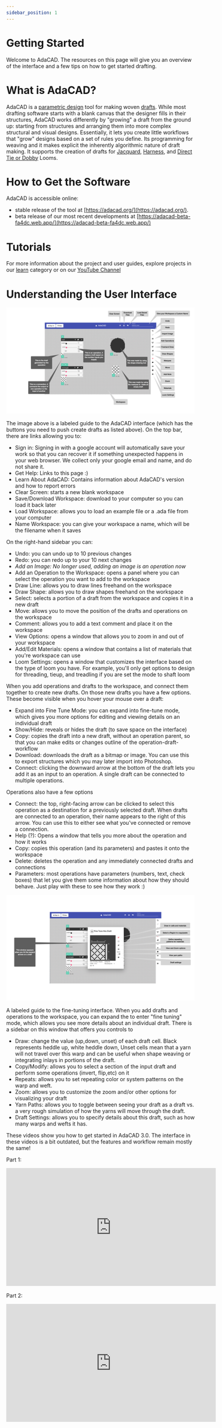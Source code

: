 ```yaml
---
sidebar_position: 1
---
```

# Getting Started
<p>Welcome to AdaCAD. The resources on this page will give you an overview of the interface and a few tips on how to get started drafting.</p>


# What is AdaCAD?
AdaCAD is a [parametric design](./glossary/parametric-design) tool for making woven [drafts](./glossary/draft). While most drafting software starts with a blank canvas that the designer fills in their structures, AdaCAD works differently by "growing" a draft from the ground up: starting from structures and arranging them into more complex structural and visual designs. Essentially, it lets you create little workflows that "grow" designs based on a set of rules you define. Its programming for weaving and it makes explicit the inherently algorithmic nature of draft making. It  supports the creation of drafts for [Jacquard](./glossary/jacquard-loom), [Harness](./glossary/harness-loom), and [Direct Tie or Dobby](./glossary/direct-tie-loom) Looms. 


# How to Get the Software
AdaCAD is accessible online:
- stable release of the tool at [https://adacad.org/](https://adacad.org/).
- beta release of our most recent developments at [https://adacad-beta-fa4dc.web.app/](https://adacad-beta-fa4dc.web.app/)


# Tutorials
For more information about the project and user guides, explore projects in our  [learn](/docs/category/learn/) category or on our [YouTube Channel](https://www.youtube.com/playlist?list=PLy2lIjrar_02XiqfJG8kLpeWOyCtDXeFJ)



# Understanding the User Interface


![file](./img/Mixer_Overview.jpeg)
<p>The image above is a labeled guide to the AdaCAD interface (which has the buttons you need to push create drafts as listed above). On the top bar, there are links allowing you to:</p>
<ul>
<li>Sign in: Signing in with a google account will automatically save your work so that you can recover it if something unexpected happens in your web browser. We collect only your google email and name, and do not share it. </li>
<li>Get Help: Links to this page :)</li>
<li>Learn About AdaCAD: Contains information about AdaCAD's version and how to report errors</li>
<li>Clear Screen: starts a new blank workspace</li>
<li>Save/Download Workspace: download to your computer so you can load it back later</li>
<li>Load Workspace: allows you to load an example file or a .ada file from your computer</li>
<li>Name Workspace: you can give your workspace a name, which will be the filename when it saves</li>
</ul>

<p>On the right-hand sidebar you can: </p>
<ul>
<li>Undo: you can undo up to 10 previous changes</li>
<li>Redo: you can redo up to your 10 next changes</li>
<li><i>Add an Image: No longer used, adding an image is an operation now</i></li>
<li>Add an Operation to the Workspace: opens a panel where you can select the operation you want to add to the workspace</li>
<li>Draw Line: allows you to draw lines freehand on the workspace</li>
<li>Draw Shape: allows you to draw shapes freehand on the workspace</li>
<li>Select: selects a portion of a draft from the workspace and copies it in a new draft</li>
<li>Move: allows you to move the position of the drafts and operations on the workspace</li>
<li>Comment: allows you to add a text comment and place it on the workspace</li>
<li>View Options: opens a window that allows you to zoom in and out of your workspace</li>
<li>Add/Edit Materials: opens a window that contains a list of materials that you're workspace can use</li>
<li>Loom Settings: opens a window that customizes the interface based on the type of loom you have. For example, you'll only get options to design for threading, tieup, and treadling if you are set the mode to shaft loom</li>
</ul>

<p>When you add operations and drafts to the workspace, and connect them together to create new drafts. On those new drafts you have a few options. These become visible when you hover your mouse over a draft:</p>
<ul>
<li>Expand into Fine Tune Mode: you can expand into fine-tune mode, which gives you more options for editing and viewing details on an individual draft</li>
<li>Show/Hide: reveals or hides the draft (to save space on the interface)</li>
<li>Copy: copies the draft into a new draft, without an operation parent, so that you can make edits or changes outline of the operation-draft-workflow</li>
<li>Download: downloads the draft as a bitmap or image. You can use this to export structures which you may later import into Photoshop.</li>
<li>Connect: clicking the downward arrow at the bottom of the draft lets you add it as an input to an operation. A single draft can be connected to multiple operations.</li>
</ul>
<p>Operations also have a few options</p>
<ul>
<li>Connect: the top, right-facing arrow can be clicked to select this operation as a destination for a previously selected draft. When drafts are connected to an operation, their name appears to the right of this arrow. You can use this to either see what you've connected or remove a connection.</li>
<li>Help (?): Opens a window that tells you more about the operation and how it works</li>
<li>Copy: copies this operation (and its parameters) and pastes it onto the workspace</li>
<li>Delete: deletes the operation and any immediately connected drafts and connections</li>
<li>Parameters: most operations have parameters (numbers, text, check boxes) that let you give them some information about how they should behave. Just play with these to see how they work :) </li>
</ul>

![file](./img/Finetune_Overview.jpeg)
<p>A labeled guide to the fine-tuning interface. When you add drafts and operations to the workspace, you can expand the to enter "fine tuning" mode, which allows you see more details about an individual draft. There is a sidebar on this window that offers you controls to</p>

<ul>
<li>Draw: change the value (up,down, unset) of each draft cell. Black represents heddle up, white heddle down, Unset cells mean that a yarn will not travel over this warp and can be useful when shape weaving or integrating inlays in portions of the draft.</li>
<li>Copy/Modify: allows you to select a section of the input draft and perform some operations (invert, flip,etc) on it</li>
<li>Repeats: allows you to set repeating color or system patterns on the warp and weft.</li>
<li>Zoom: allows you to customize the zoom and/or other options for visualizing your draft</li>
<li>Yarn Paths: allows you to toggle between seeing your draft as a draft vs. a very rough simulation of how the yarns will move through the draft.</li>
<li>Draft Settings: allows you to specify details about this draft, such as how many warps and wefts it has.</li>
</ul>




These videos show you how to get started in AdaCAD 3.0. The interface in these videos is a bit outdated, but the features and workflow remain mostly the same!


Part 1: 
<iframe width="560" height="315" src="https://www.youtube.com/embed/N4MV9rZ3lm0" title="YouTube video player" frameborder="0" allow="accelerometer; autoplay; clipboard-write; encrypted-media; gyroscope; picture-in-picture; web-share" allowfullscreen></iframe>


Part 2: 
<iframe width="560" height="315" src="https://www.youtube.com/embed/tVYlnpD7le0" title="YouTube video player" frameborder="0" allow="accelerometer; autoplay; clipboard-write; encrypted-media; gyroscope; picture-in-picture; web-share" allowfullscreen></iframe>

